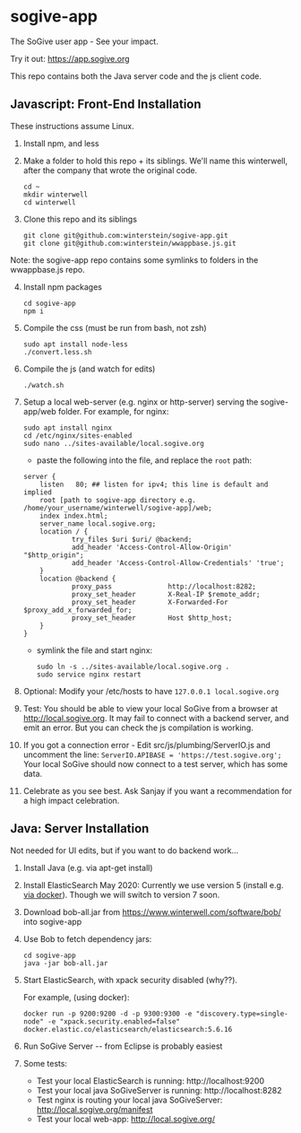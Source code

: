 # sogive-app

The SoGive user app - See your impact.

Try it out: <https://app.sogive.org>

This repo contains both the Java server code and the js client code.

## Javascript: Front-End Installation

These instructions assume Linux.

1. Install npm, and less

2. Make a folder to hold this repo + its siblings. We'll name this winterwell, after the company that wrote the original code.

       cd ~
       mkdir winterwell
       cd winterwell

3. Clone this repo and its siblings

       git clone git@github.com:winterstein/sogive-app.git
       git clone git@github.com:winterstein/wwappbase.js.git

Note: the sogive-app repo contains some symlinks to folders in the wwappbase.js repo.

4. Install npm packages

       cd sogive-app
       npm i

5. Compile the css (must be run from bash, not zsh)
	
       sudo apt install node-less
       ./convert.less.sh

6. Compile the js (and watch for edits)

       ./watch.sh

7. Setup a local web-server (e.g. nginx or http-server) serving the sogive-app/web folder. For example, for nginx:
  
	   sudo apt install nginx
	   cd /etc/nginx/sites-enabled
	   sudo nano ../sites-available/local.sogive.org
    
     - paste the following into the file, and replace the `root` path:
	```
	server {
		listen   80; ## listen for ipv4; this line is default and implied
		root [path to sogive-app directory e.g. /home/your_username/winterwell/sogive-app]/web;
		index index.html;
		server_name local.sogive.org;
		location / {
				try_files $uri $uri/ @backend;
				add_header 'Access-Control-Allow-Origin' "$http_origin";
				add_header 'Access-Control-Allow-Credentials' 'true';
		}
		location @backend {
				proxy_pass              http://localhost:8282;
				proxy_set_header        X-Real-IP $remote_addr;
				proxy_set_header        X-Forwarded-For $proxy_add_x_forwarded_for;
				proxy_set_header        Host $http_host;
		}
	}
	```

     - symlink the file and start nginx:

           sudo ln -s ../sites-available/local.sogive.org .
           sudo service nginx restart

8. Optional: Modify your /etc/hosts to have `127.0.0.1 local.sogive.org`

9. Test: You should be able to view your local SoGive from a browser at http://local.sogive.org. It may fail to connect with a backend server, and emit an error. But you can check the js compilation is working.

10. If you got a connection error - Edit src/js/plumbing/ServerIO.js and uncomment the line:
	`ServerIO.APIBASE = 'https://test.sogive.org';`
Your local SoGive should now connect to a test server, which has some data.

11. Celebrate as you see best. Ask Sanjay if you want a recommendation for
a high impact celebration.


## Java: Server Installation

Not needed for UI edits, but if you want to do backend work...

1. Install Java (e.g. via apt-get install)

2. Install ElasticSearch
May 2020: Currently we use version 5 (install e.g. [via docker](https://www.elastic.co/guide/en/elasticsearch/reference/5.6/docker.html#_pulling_the_image)). 
Though we will switch to version 7 soon.

3. Download bob-all.jar from https://www.winterwell.com/software/bob/ into sogive-app

4. Use Bob to fetch dependency jars:

       cd sogive-app
       java -jar bob-all.jar

5. Start ElasticSearch, with xpack security disabled (why??). 

    For example, (using docker): 
    
    ```
    docker run -p 9200:9200 -d -p 9300:9300 -e "discovery.type=single-node" -e "xpack.security.enabled=false" docker.elastic.co/elasticsearch/elasticsearch:5.6.16
    ```

6. Run SoGive Server -- from Eclipse is probably easiest

7. Some tests:
   - Test your local ElasticSearch is running: http://localhost:9200
   - Test your local java SoGiveServer is running: http://localhost:8282
   - Test nginx is routing your local java SoGiveServer: http://local.sogive.org/manifest
   - Test your local web-app: http://local.sogive.org/
  

